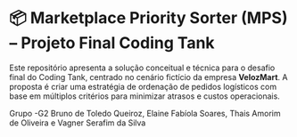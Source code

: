 
# 📦 Marketplace Priority Sorter (MPS) – Projeto Final Coding Tank

Este repositório apresenta a solução conceitual e técnica para o desafio final do Coding Tank, centrado no cenário fictício da empresa **VelozMart**. A proposta é criar uma estratégia de ordenação de pedidos logísticos com base em múltiplos critérios para minimizar atrasos e custos operacionais.

Grupo -G2
Bruno de Toledo Queiroz, Elaine Fabíola Soares, Thais Amorim de Oliveira e Vagner Serafim da Silva
